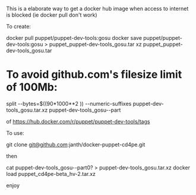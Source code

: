 This is a elaborate way to get a docker hub image when access to internet is blocked (ie docker pull don't work)

To create:

docker pull puppet/puppet-dev-tools:gosu
docker save puppet/puppet-dev-tools:gosu > puppet_puppet-dev-tools_gosu.tar 
xz puppet_puppet-dev-tools_gosu.tar
# To avoid github.com's filesize limit of 100Mb:
split --bytes=$((90*1000**2 )) --numeric-suffixes puppet-dev-tools_gosu.tar.xz  puppet-dev-tools_gosu--part

of https://hub.docker.com/r/puppet/puppet-dev-tools/tags

To use:

git clone git@github.com:janth/docker-puppet-cd4pe.git

then

cat puppet-dev-tools_gosu--part0? > puppet-dev-tools_gosu.tar.xz
docker load puppet_cd4pe-beta_hv-2.tar.xz


enjoy

